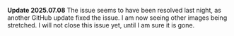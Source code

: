 **Update 2025.07.08** The issue seems to have been resolved last night, as another GitHub update fixed the issue. I am now seeing other images being stretched. I will not close this issue yet, until I am sure it is gone.
